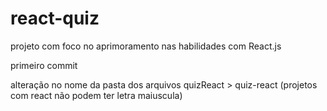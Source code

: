 # react-quiz
projeto com foco no aprimoramento nas habilidades com React.js

primeiro commit

alteração no nome da pasta dos arquivos quizReact > quiz-react (projetos com react não podem ter letra maiuscula)